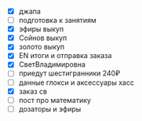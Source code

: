 - [x] джапа 
- [ ] подготовка к занятиям
- [x] эфиры выкуп
- [x] Сойнов выкуп
- [x] золото выкуп
- [x] EN итоги и отправка заказа
- [x] СветВладимировна
- [ ] приедут шестигранники 240₽
- [ ] данные глокси и аксессуары хасс
- [x] заказ св
- [ ] пост про математику
- [ ] дозаторы и эфиры